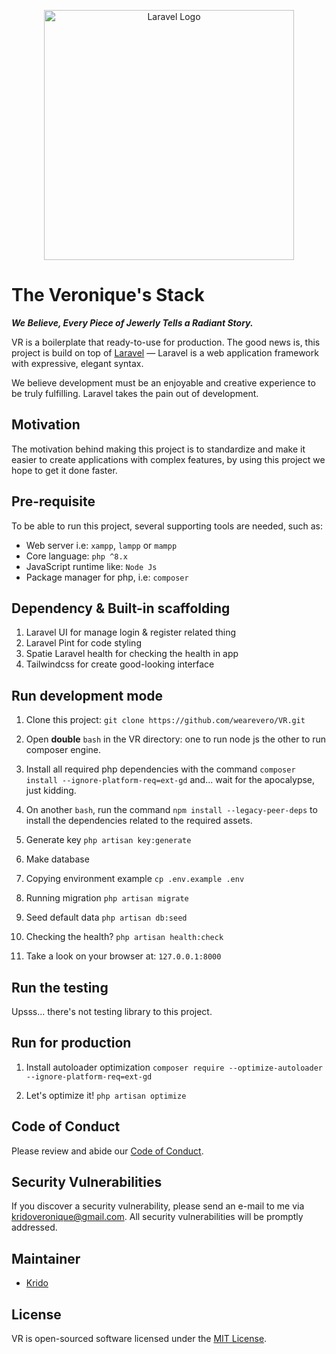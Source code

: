 <p align="center">
<a target="_blank"><img src="https://raw.githubusercontent.com/laravel/art/master/logo-lockup/5%20SVG/2%20CMYK/1%20Full%20Color/laravel-logolockup-cmyk-red.svg" width="400" alt="Laravel Logo">
</a>
</p>


# The Veronique's Stack

***We Believe, Every Piece of Jewerly Tells a Radiant Story.***

VR is a boilerplate that ready-to-use for production.
The good news is, this project is build on top of [Laravel](https://laravel.com) — Laravel is a web application framework with expressive, elegant syntax. 

We believe development must be an enjoyable and creative experience to be truly fulfilling. Laravel takes the pain out of development.

## Motivation

The motivation behind making this project is to standardize and make it easier to create applications with complex features, by using this project we hope to get it done faster.

## Pre-requisite

To be able to run this project, several supporting tools are needed, such as:

- Web server i.e: `xampp`, `lampp` or `mampp`
- Core language: `php ^8.x`
- JavaScript runtime like: `Node Js`
- Package manager for php, i.e: `composer`

## Dependency & Built-in scaffolding
1. Laravel UI for manage login & register related thing
2. Laravel Pint for code styling
3. Spatie Laravel health for checking the health in app
4. Tailwindcss for create good-looking interface

## Run development mode

1. Clone this project: `git clone https://github.com/wearevero/VR.git`

2. Open **double** `bash` in the VR directory: one to run node js the other to run composer engine.

3. Install all required php dependencies with the command `composer install --ignore-platform-req=ext-gd` and... wait for the apocalypse, just kidding.

4. On another `bash`, run the command `npm install --legacy-peer-deps` to install the dependencies related to the required assets.

5. Generate key `php artisan key:generate`

6. Make database

7. Copying environment example `cp .env.example .env`

8. Running migration `php artisan migrate`

9. Seed default data `php artisan db:seed`

10. Checking the health? `php artisan health:check`

11. Take a look on your browser at: `127.0.0.1:8000`

## Run the testing

Upsss... there's not testing library to this project.

## Run for production
1. Install autoloader optimization `composer require --optimize-autoloader --ignore-platform-req=ext-gd`

2. Let's optimize it! `php artisan optimize` 


## Code of Conduct

Please review and abide our [Code of Conduct](./CODE_OF_CONDUCT.md).

## Security Vulnerabilities

If you discover a security vulnerability, please send an e-mail to me via [kridoveronique@gmail.com](mailto:kridoveronique@gmail.com). All security vulnerabilities will be promptly addressed.

## Maintainer

- [Krido](https://github.com/yuxxeun)

## License

VR is open-sourced software licensed under the [MIT License](./LICENSE).
